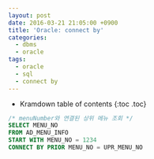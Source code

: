 ```yaml
---
layout: post
date: 2016-03-21 21:05:00 +0900
title: 'Oracle: connect by'
categories:
  - dbms
  - oracle
tags:
  - oracle
  - sql
  - connect by
---
```


* Kramdown table of contents
{:toc .toc}

```sql
/* menuNumber와 연결된 상위 메뉴 조회 */
SELECT MENU_NO
FROM AD_MENU_INFO
START WITH MENU_NO = 1234
CONNECT BY PRIOR MENU_NO = UPR_MENU_NO
```
